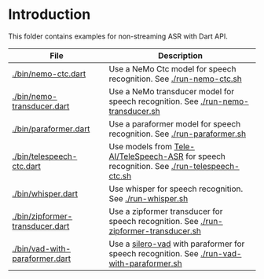 # Introduction

This folder contains examples for non-streaming ASR with Dart API.

| File | Description|
|------|------------|
|[./bin/nemo-ctc.dart](./bin/nemo-ctc.dart)| Use a NeMo Ctc model for speech recognition. See [./run-nemo-ctc.sh](./run-nemo-ctc.sh)|
|[./bin/nemo-transducer.dart](./bin/nemo-transducer.dart)| Use a NeMo transducer model for speech recognition. See [./run-nemo-transducer.sh](./run-nemo-transducer.sh)|
|[./bin/paraformer.dart](./bin/paraformer.dart)|Use a paraformer model for speech recognition. See [./run-paraformer.sh](./run-paraformer.sh)|
|[./bin/telespeech-ctc.dart](./bin/telespeech-ctc.dart)| Use models from [Tele-AI/TeleSpeech-ASR](https://github.com/Tele-AI/TeleSpeech-ASR) for speech recognition. See [./run-telespeech-ctc.sh](./run-telespeech-ctc.sh)|
|[./bin/whisper.dart](./bin/whisper.dart)| Use whisper for speech recognition. See [./run-whisper.sh](./run-whisper.sh)|
|[./bin/zipformer-transducer.dart](./bin/zipformer-transducer.dart)| Use a zipformer transducer for speech recognition. See [./run-zipformer-transducer.sh](./run-zipformer-transducer.sh)|
|[./bin/vad-with-paraformer.dart](./bin/vad-with-paraformer.dart)| Use a [silero-vad](https://github.com/snakers4/silero-vad) with paraformer for speech recognition. See [./run-vad-with-paraformer.sh](./run-vad-with-paraformer.sh)|

